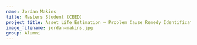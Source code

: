 ```yaml
---
name: Jordan Makins
title: Masters Student (CEED)
project_title: Asset Life Estimation – Problem Cause Remedy Identification
image_filename: jordan-makins.jpg
group: Alumni
---
```

